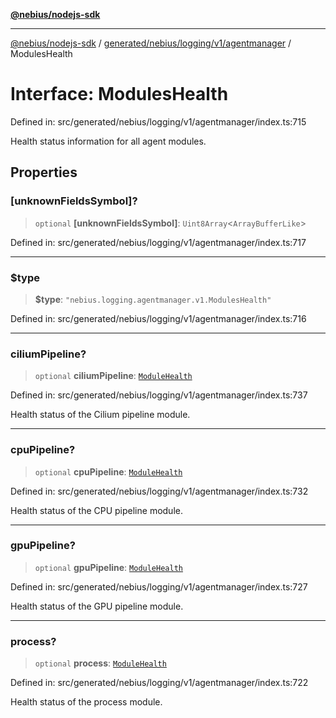 [**@nebius/nodejs-sdk**](../../../../../../README.md)

---

[@nebius/nodejs-sdk](../../../../../../README.md) / [generated/nebius/logging/v1/agentmanager](../README.md) / ModulesHealth

# Interface: ModulesHealth

Defined in: src/generated/nebius/logging/v1/agentmanager/index.ts:715

Health status information for all agent modules.

## Properties

### \[unknownFieldsSymbol\]?

> `optional` **\[unknownFieldsSymbol\]**: `Uint8Array`\<`ArrayBufferLike`\>

Defined in: src/generated/nebius/logging/v1/agentmanager/index.ts:717

---

### $type

> **$type**: `"nebius.logging.agentmanager.v1.ModulesHealth"`

Defined in: src/generated/nebius/logging/v1/agentmanager/index.ts:716

---

### ciliumPipeline?

> `optional` **ciliumPipeline**: [`ModuleHealth`](ModuleHealth.md)

Defined in: src/generated/nebius/logging/v1/agentmanager/index.ts:737

Health status of the Cilium pipeline module.

---

### cpuPipeline?

> `optional` **cpuPipeline**: [`ModuleHealth`](ModuleHealth.md)

Defined in: src/generated/nebius/logging/v1/agentmanager/index.ts:732

Health status of the CPU pipeline module.

---

### gpuPipeline?

> `optional` **gpuPipeline**: [`ModuleHealth`](ModuleHealth.md)

Defined in: src/generated/nebius/logging/v1/agentmanager/index.ts:727

Health status of the GPU pipeline module.

---

### process?

> `optional` **process**: [`ModuleHealth`](ModuleHealth.md)

Defined in: src/generated/nebius/logging/v1/agentmanager/index.ts:722

Health status of the process module.
